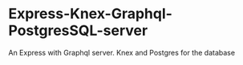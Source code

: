 # Express-Knex-Graphql-PostgresSQL-server
An Express with Graphql server. Knex and Postgres for the database
